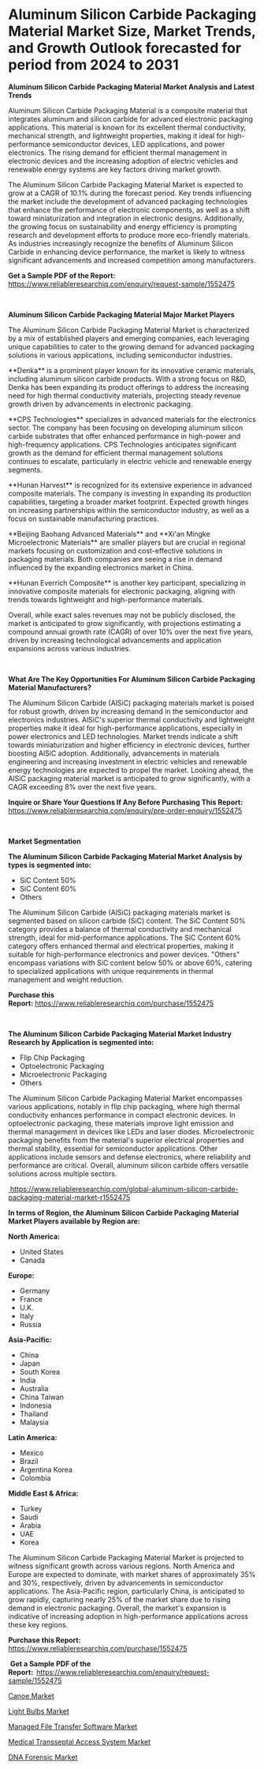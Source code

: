 <p><h1>Aluminum Silicon Carbide Packaging Material Market Size, Market Trends, and Growth Outlook forecasted for period from 2024 to 2031</h1></p><p><strong>Aluminum Silicon Carbide Packaging Material Market Analysis and Latest Trends</strong></p>
<p><p>Aluminum Silicon Carbide Packaging Material is a composite material that integrates aluminum and silicon carbide for advanced electronic packaging applications. This material is known for its excellent thermal conductivity, mechanical strength, and lightweight properties, making it ideal for high-performance semiconductor devices, LED applications, and power electronics. The rising demand for efficient thermal management in electronic devices and the increasing adoption of electric vehicles and renewable energy systems are key factors driving market growth.</p><p>The Aluminum Silicon Carbide Packaging Material Market is expected to grow at a CAGR of 10.1% during the forecast period. Key trends influencing the market include the development of advanced packaging technologies that enhance the performance of electronic components, as well as a shift toward miniaturization and integration in electronic designs. Additionally, the growing focus on sustainability and energy efficiency is prompting research and development efforts to produce more eco-friendly materials. As industries increasingly recognize the benefits of Aluminum Silicon Carbide in enhancing device performance, the market is likely to witness significant advancements and increased competition among manufacturers.</p></p>
<p><strong>Get a Sample PDF of the Report:&nbsp;</strong> <a href="https://www.reliableresearchiq.com/enquiry/request-sample/1552475">https://www.reliableresearchiq.com/enquiry/request-sample/1552475</a></p>
<p>&nbsp;</p>
<p><strong>Aluminum Silicon Carbide Packaging Material Major Market Players</strong></p>
<p><p>The Aluminum Silicon Carbide Packaging Material Market is characterized by a mix of established players and emerging companies, each leveraging unique capabilities to cater to the growing demand for advanced packaging solutions in various applications, including semiconductor industries.</p><p>**Denka** is a prominent player known for its innovative ceramic materials, including aluminum silicon carbide products. With a strong focus on R&D, Denka has been expanding its product offerings to address the increasing need for high thermal conductivity materials, projecting steady revenue growth driven by advancements in electronic packaging.</p><p>**CPS Technologies** specializes in advanced materials for the electronics sector. The company has been focusing on developing aluminum silicon carbide substrates that offer enhanced performance in high-power and high-frequency applications. CPS Technologies anticipates significant growth as the demand for efficient thermal management solutions continues to escalate, particularly in electric vehicle and renewable energy segments.</p><p>**Hunan Harvest** is recognized for its extensive experience in advanced composite materials. The company is investing in expanding its production capabilities, targeting a broader market footprint. Expected growth hinges on increasing partnerships within the semiconductor industry, as well as a focus on sustainable manufacturing practices.</p><p>**Beijing Baohang Advanced Materials** and **Xi'an Mingke Microelectronic Materials** are smaller players but are crucial in regional markets focusing on customization and cost-effective solutions in packaging materials. Both companies are seeing a rise in demand influenced by the expanding electronics market in China.</p><p>**Hunan Everrich Composite** is another key participant, specializing in innovative composite materials for electronic packaging, aligning with trends towards lightweight and high-performance materials.</p><p>Overall, while exact sales revenues may not be publicly disclosed, the market is anticipated to grow significantly, with projections estimating a compound annual growth rate (CAGR) of over 10% over the next five years, driven by increasing technological advancements and application expansions across various industries.</p></p>
<p>&nbsp;</p>
<p><strong>What Are The Key Opportunities For Aluminum Silicon Carbide Packaging Material Manufacturers?</strong></p>
<p><p>The Aluminum Silicon Carbide (AlSiC) packaging materials market is poised for robust growth, driven by increasing demand in the semiconductor and electronics industries. AlSiC's superior thermal conductivity and lightweight properties make it ideal for high-performance applications, especially in power electronics and LED technologies. Market trends indicate a shift towards miniaturization and higher efficiency in electronic devices, further boosting AlSiC adoption. Additionally, advancements in materials engineering and increasing investment in electric vehicles and renewable energy technologies are expected to propel the market. Looking ahead, the AlSiC packaging material market is anticipated to grow significantly, with a CAGR exceeding 8% over the next five years.</p></p>
<p><strong>Inquire or Share Your Questions If Any Before Purchasing This Report:</strong> <a href="https://www.reliableresearchiq.com/enquiry/pre-order-enquiry/1552475">https://www.reliableresearchiq.com/enquiry/pre-order-enquiry/1552475</a></p>
<p>&nbsp;</p>
<p><strong>Market Segmentation</strong></p>
<p><strong>The Aluminum Silicon Carbide Packaging Material Market Analysis by types is segmented into:</strong></p>
<p><ul><li>SiC Content 50%</li><li>SiC Content 60%</li><li>Others</li></ul></p>
<p><p>The Aluminum Silicon Carbide (AlSiC) packaging materials market is segmented based on silicon carbide (SiC) content. The SiC Content 50% category provides a balance of thermal conductivity and mechanical strength, ideal for mid-performance applications. The SiC Content 60% category offers enhanced thermal and electrical properties, making it suitable for high-performance electronics and power devices. "Others" encompass variations with SiC content below 50% or above 60%, catering to specialized applications with unique requirements in thermal management and weight reduction.</p></p>
<p><strong>Purchase this Report:&nbsp;</strong><a href="https://www.reliableresearchiq.com/purchase/1552475">https://www.reliableresearchiq.com/purchase/1552475</a></p>
<p>&nbsp;</p>
<p><strong>The Aluminum Silicon Carbide Packaging Material Market Industry Research by Application is segmented into:</strong></p>
<p><ul><li>Flip Chip Packaging</li><li>Optoelectronic Packaging</li><li>Microelectronic Packaging</li><li>Others</li></ul></p>
<p><p>The Aluminum Silicon Carbide Packaging Material Market encompasses various applications, notably in flip chip packaging, where high thermal conductivity enhances performance in compact electronic devices. In optoelectronic packaging, these materials improve light emission and thermal management in devices like LEDs and laser diodes. Microelectronic packaging benefits from the material's superior electrical properties and thermal stability, essential for semiconductor applications. Other applications include sensors and defense electronics, where reliability and performance are critical. Overall, aluminum silicon carbide offers versatile solutions across multiple sectors.</p></p>
<p><a href="https://www.reliableresearchiq.com/global-aluminum-silicon-carbide-packaging-material-market-r1552475">&nbsp;https://www.reliableresearchiq.com/global-aluminum-silicon-carbide-packaging-material-market-r1552475</a></p>
<p><strong>In terms of Region, the Aluminum Silicon Carbide Packaging Material Market Players available by Region are:</strong></p>
<p>
    <p> <strong> North America: </strong>
        <ul>
            <li>United States</li>
            <li>Canada</li>
        </ul>
        </p> 
    <p> <strong> Europe: </strong>
        <ul>
            <li>Germany</li>
            <li>France</li>
            <li>U.K.</li>
            <li>Italy</li>
            <li>Russia</li>
        </ul>
        </p> 
    <p> <strong> Asia-Pacific: </strong>
        <ul>
            <li>China</li>
            <li>Japan</li>
            <li>South Korea</li>
            <li>India</li>
            <li>Australia</li>
            <li>China Taiwan</li>
            <li>Indonesia</li>
            <li>Thailand</li>
            <li>Malaysia</li>
        </ul>
        </p> 
    <p> <strong> Latin America: </strong>
        <ul>
            <li>Mexico</li>
            <li>Brazil</li>
            <li>Argentina Korea</li>
            <li>Colombia</li>
        </ul>
        </p> 
    <p> <strong> Middle East & Africa: </strong>
        <ul>
            <li>Turkey</li>
            <li>Saudi</li>
            <li>Arabia</li>
            <li>UAE</li>
            <li>Korea</li>
        </ul>
    </p>
    </p>
<p><p>The Aluminum Silicon Carbide Packaging Material Market is projected to witness significant growth across various regions. North America and Europe are expected to dominate, with market shares of approximately 35% and 30%, respectively, driven by advancements in semiconductor applications. The Asia-Pacific region, particularly China, is anticipated to grow rapidly, capturing nearly 25% of the market share due to rising demand in electronic packaging. Overall, the market's expansion is indicative of increasing adoption in high-performance applications across these key regions.</p></p>
<p><strong>Purchase this Report: </strong><a href="https://www.reliableresearchiq.com/purchase/1552475">https://www.reliableresearchiq.com/purchase/1552475</a></p>
<p>&nbsp;<strong>Get a Sample PDF of the Report:&nbsp;&nbsp;</strong><a href="https://www.reliableresearchiq.com/enquiry/request-sample/1552475">https://www.reliableresearchiq.com/enquiry/request-sample/1552475</a></p>
<p><strong></strong></p>
<p><p><a href="https://issuu.com/reportprime-2/docs/canoe-market-size-2030.pptx_674b9de4e135b5">Canoe Market</a></p><p><a href="https://issuu.com/reportprime-2/docs/light-bulbs-market-size-2030.pptx_e570d1898d99aa">Light Bulbs Market</a></p><p><a href="https://www.linkedin.com/pulse/managed-file-transfer-software-market-global-insights-regional-p6mke">Managed File Transfer Software Market</a></p><p><a href="https://medium.com/@mikki1wtym/global-medical-transseptal-access-system-industry-types-applications-market-players-regional-709237453b5d">Medical Transseptal Access System Market</a></p><p><a href="https://www.linkedin.com/pulse/emerging-market-trends-regional-analysis-dna-forensic-forecasted-ua22e">DNA Forensic Market</a></p></p>